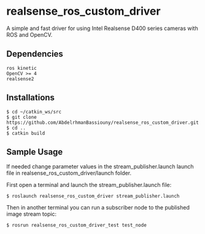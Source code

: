 # realsense_ros_custom_driver
A simple and fast driver for using Intel Realsense D400 series cameras with ROS and OpenCV.

## Dependencies
```
ros kinetic
OpenCV >= 4
realsense2
```

## Installations
```
$ cd ~/catkin_ws/src
$ git clone https://github.com/AbdelrhmanBassiouny/realsense_ros_custom_driver.git
$ cd ..
$ catkin build
```

## Sample Usage
If needed change parameter values in the stream_publisher.launch launch file in realsense_ros_custom_driver/launch folder.

First open a terminal and launch the stream_publisher.launch file:
```
$ roslaunch realsense_ros_custom_driver stream_publisher.launch
```
Then in another terminal you can run a subscriber node to the published image stream topic:
```
$ rosrun realsense_ros_custom_driver_test test_node
```


